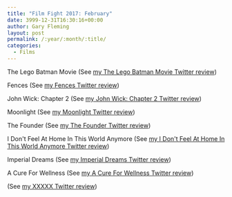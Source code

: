 ```yaml
---
title: "Film Fight 2017: February"
date: 3999-12-31T16:30:16+00:00
author: Gary Fleming
layout: post
permalink: /:year/:month/:title/
categories:
  - Films
---
```


The Lego Batman Movie (See [my The Lego Batman Movie Twitter review](https://twitter.com/garyfleming/status/829060419159474176))

Fences (See [my Fences Twitter review](https://twitter.com/garyfleming/status/831499047919841282))

John Wick: Chapter 2 (See [my John Wick: Chapter 2 Twitter review](https://twitter.com/garyfleming/status/833246232021700608))


Moonlight (See [my Moonlight Twitter review](https://twitter.com/garyfleming/status/833752013422862337))

The Founder (See [my The Founder Twitter review](https://twitter.com/garyfleming/status/834477036756410368))

I Don't Feel At Home In This World Anymore (See [my I Don't Feel At Home In This World Anymore Twitter review](https://twitter.com/garyfleming/status/835600271506042881))

Imperial Dreams (See [my Imperial Dreams Twitter review](https://twitter.com/garyfleming/status/835600488217391105))

A Cure For Wellness (See [my A Cure For Wellness Twitter review](https://twitter.com/garyfleming/status/836291060276084736))

(See [my XXXXX Twitter review]())

